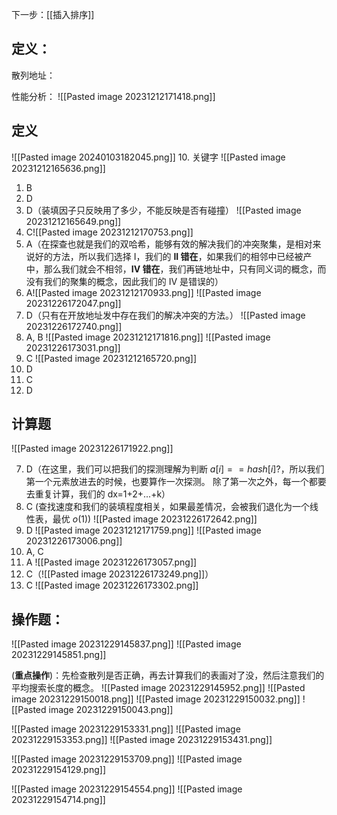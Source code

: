 下一步：[[插入排序]]

## 定义：
散列地址：

性能分析：
![[Pasted image 20231212171418.png]]

## 定义
![[Pasted image 20240103182045.png]]
10. 关键字
![[Pasted image 20231212165636.png]]
1. B
2. D
3. D（装填因子只反映用了多少，不能反映是否有碰撞）
![[Pasted image 20231212165649.png]]
4. C![[Pasted image 20231212170753.png]]
5. A（在探查也就是我们的双哈希，能够有效的解决我们的冲突聚集，是相对来说好的方法，所以我们选择 I，我们的 **II 错在**，如果我们的相邻中已经被产中，那么我们就会不相邻，**IV 错在**，我们再链地址中，只有同义词的概念，而没有我们的聚集的概念，因此我们的 IV 是错误的）
6. A![[Pasted image 20231212170933.png]]
![[Pasted image 20231226172047.png]]
09. D（只有在开放地址发中存在我们的解决冲突的方法。）
![[Pasted image 20231226172740.png]]
11. A, B 
![[Pasted image 20231212171816.png]]
![[Pasted image 20231226173031.png]]
14. C
![[Pasted image 20231212165720.png]]
15. D
16. C
19. D

## 计算题
![[Pasted image 20231226171922.png]]

7. D（在这里，我们可以把我们的探测理解为判断 $a[i]==hash[i]?$，所以我们第一个元素放进去的时候，也要算作一次探测。 除了第一次之外，每一个都要去重复计算，我们的 dx=1+2+...+k）
8. C (查找速度和我们的装填程度相关，如果最差情况，会被我们退化为一个线性表，最优 $o(1)$)
![[Pasted image 20231226172642.png]]
10. D 
![[Pasted image 20231212171759.png]]
![[Pasted image 20231226173006.png]]
12. A, C
13. A
![[Pasted image 20231226173057.png]]
17. C（![[Pasted image 20231226173249.png]]）
18. C
![[Pasted image 20231226173302.png]]

## 操作题：
![[Pasted image 20231229145837.png]]
![[Pasted image 20231229145851.png]]

(**重点操作**)：先检查散列是否正确，再去计算我们的表画对了没，然后注意我们的平均搜索长度的概念。
![[Pasted image 20231229145952.png]]
![[Pasted image 20231229150018.png]]
![[Pasted image 20231229150032.png]]
![[Pasted image 20231229150043.png]]

![[Pasted image 20231229153331.png]]
![[Pasted image 20231229153353.png]]
![[Pasted image 20231229153431.png]]


![[Pasted image 20231229153709.png]]
![[Pasted image 20231229154129.png]]


![[Pasted image 20231229154554.png]]
![[Pasted image 20231229154714.png]]
